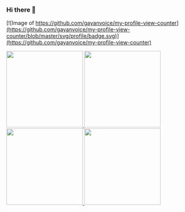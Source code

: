 ### Hi there 👋 
[![Image of https://github.com/gayanvoice/my-profile-view-counter](https://github.com/gayanvoice/my-profile-view-counter/blob/master/svg/profile/badge.svg)](https://github.com/gayanvoice/my-profile-view-counter)
<div float="left">
  <a href="https://www.fiverr.com/share/ebRAA3">
    <img src='https://raw.githubusercontent.com/gayanvoice/gayanvoice/main/gayanvoice-fiverr-gig-1-create-website.jpg' width='200'>
  </a>
  <a href="https://www.fiverr.com/share/2yGl8V">
    <img src='https://raw.githubusercontent.com/gayanvoice/gayanvoice/main/gayanvoice-fiverr-gig-2-fix-website.jpg' width='200'>
  </a>
</div>
<div float="left">
   <a href="https://www.fiverr.com/share/ggmZ1a">
    <img src='https://raw.githubusercontent.com/gayanvoice/gayanvoice/main/gayanvoice-fiverr-gig-3-convert-web-site-to-android-app.jpg' width='200'>
  </a>
   <a href="https://www.fiverr.com/share/D2z3LA">
    <img src='https://raw.githubusercontent.com/gayanvoice/gayanvoice/main/gayanvoice-fiverr-gig-4-develop-your-mobile-app.jpg' width='200'>
  </a>
</div>
